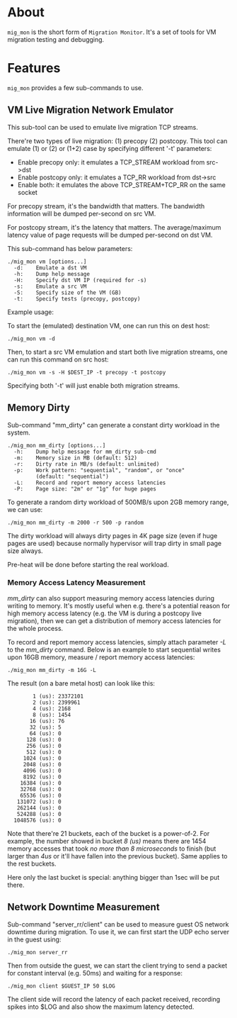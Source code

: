 About
======

`mig_mon` is the short form of `Migration Monitor`.  It's a set of tools for VM
migration testing and debugging.

Features
===========

`mig_mon` provides a few sub-commands to use.

VM Live Migration Network Emulator
----------------------------------------

This sub-tool can be used to emulate live migration TCP streams.

There're two types of live migration: (1) precopy (2) postcopy.  This tool can
emulate (1) or (2) or (1+2) case by specifying different '-t' parameters:

  - Enable precopy only: it emulates a TCP_STREAM workload from src->dst
  - Enable postcopy only: it emulates a TCP_RR workload from dst->src
  - Enable both: it emulates the above TCP_STREAM+TCP_RR on the same socket

For precopy stream, it's the bandwidth that matters.  The bandwidth
information will be dumped per-second on src VM.

For postcopy stream, it's the latency that matters.  The average/maximum
latency value of page requests will be dumped per-second on dst VM.

This sub-command has below parameters:

    ./mig_mon vm [options...]
      -d:    Emulate a dst VM
      -h:    Dump help message
      -H:    Specify dst VM IP (required for -s)
      -s:    Emulate a src VM
      -S:    Specify size of the VM (GB)
      -t:    Specify tests (precopy, postcopy)

Example usage:

To start the (emulated) destination VM, one can run this on dest host:

    ./mig_mon vm -d

Then, to start a src VM emulation and start both live migration streams,
one can run this command on src host:

    ./mig_mon vm -s -H $DEST_IP -t precopy -t postcopy

Specifying both '-t' will just enable both migration streams.

Memory Dirty
--------------

Sub-command "mm_dirty" can generate a constant dirty workload in the system.

    ./mig_mon mm_dirty [options...]
      -h:    Dump help message for mm_dirty sub-cmd
      -m:    Memory size in MB (default: 512)
      -r:    Dirty rate in MB/s (default: unlimited)
      -p:    Work pattern: "sequential", "random", or "once"
             (default: "sequential")
      -L:    Record and report memory access latencies
      -P:    Page size: "2m" or "1g" for huge pages

To generate a random dirty workload of 500MB/s upon 2GB memory range, we can
use:

    ./mig_mon mm_dirty -m 2000 -r 500 -p random
    
The dirty workload will always dirty pages in 4K page size (even if huge pages
are used) because normally hypervisor will trap dirty in small page size always.

Pre-heat will be done before starting the real workload.

### Memory Access Latency Measurement

*mm_dirty* can also support measuring memory access latencies during
writing to memory.  It's mostly useful when e.g. there's a potential reason
for high memory access latency (e.g. the VM is during a postcopy live
migration), then we can get a distribution of memory access latencies for
the whole process.

To record and report memory access latencies, simply attach parameter *-L*
to the *mm_dirty* command.  Below is an example to start sequential writes
upon 16GB memory, measure / report memory access latencies:

    ./mig_mon mm_dirty -m 16G -L

The result (on a bare metal host) can look like this:

            1 (us): 23372101
            2 (us): 2399961
            4 (us): 2168
            8 (us): 1454
           16 (us): 76
           32 (us): 5
           64 (us): 0
          128 (us): 0
          256 (us): 0
          512 (us): 0
         1024 (us): 0
         2048 (us): 0
         4096 (us): 0
         8192 (us): 0
        16384 (us): 0
        32768 (us): 0
        65536 (us): 0
       131072 (us): 0
       262144 (us): 0
       524288 (us): 0
      1048576 (us): 0

Note that there're 21 buckets, each of the bucket is a power-of-2.  For
example, the number showed in bucket *8 (us)* means there are 1454 memory
accesses that took *no more than 8 microseconds* to finish (but larger than
*4us* or it'll have fallen into the previous bucket).  Same applies to the
rest buckets.

Here only the last bucket is special: anything bigger than 1sec will be put
there.

Network Downtime Measurement
---------------------------------

Sub-command "server_rr/client" can be used to measure guest OS network downtime
during migration.  To use it, we can first start the UDP echo server in the
guest using:

    ./mig_mon server_rr
    
Then from outside the guest, we can start the client trying to send a packet
for constant interval (e.g. 50ms) and waiting for a response:

    ./mig_mon client $GUEST_IP 50 $LOG
    
The client side will record the latency of each packet received, recording
spikes into $LOG and also show the maximum latency detected.
